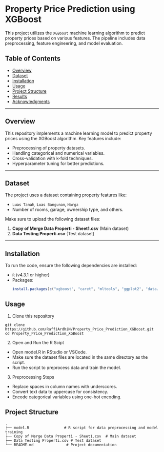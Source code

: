 # Property Price Prediction using XGBoost

This project utilizes the `XGBoost` machine learning algorithm to predict property prices based on various features. The pipeline includes data preprocessing, feature engineering, and model evaluation.

## Table of Contents
- [Overview](#overview)
- [Dataset](#dataset)
- [Installation](#installation)
- [Usage](#usage)
- [Project Structure](#project-structure)
- [Results](#results)
- [Acknowledgments](#acknowledgments)

---

## Overview
This repository implements a machine learning model to predict property prices using the XGBoost algorithm. Key features include:
- Preprocessing of property datasets.
- Handling categorical and numerical variables.
- Cross-validation with k-fold techniques.
- Hyperparameter tuning for better predictions.

---

## Dataset
The project uses a dataset containing property features like:
- `Luas Tanah`, `Luas Bangunan`, `Harga`
- Number of rooms, garage, ownership type, and others.

Make sure to upload the following dataset files:
1. **Copy of Merge Data Properti - Sheet1.csv** (Main dataset)
2. **Data Testing Properti.csv** (Test dataset)

---

## Installation
To run the code, ensure the following dependencies are installed:
- `R` (v4.3.1 or higher)
- Packages: 
  ```r
  install.packages(c("xgboost", "caret", "mltools", "ggplot2", "data.table"))

## Usage
1. Clone this repository
```
git clone https://github.com/RaffiArdhiN/Property_Price_Prediction_XGBoost.git
cd Property_Price_Prediction_XGBoost
```
2. Open and Run the R Scipt
- Open model.R in RStudio or VSCode.
- Make sure the dataset files are located in the same directory as the script.
- Run the script to preprocess data and train the model.
3. Preprocessing Steps
- Replace spaces in column names with underscores.
- Convert text data to uppercase for consistency.
- Encode categorical variables using one-hot encoding.

## Project Structure
```
.
├── model.R                # R script for data preprocessing and model training
├── Copy of Merge Data Properti - Sheet1.csv  # Main dataset
├── Data Testing Properti.csv # Test dataset
└── README.md               # Project documentation
```
